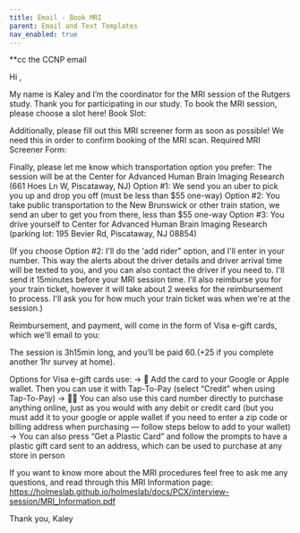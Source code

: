 ```yaml
---
title: Email - Book MRI
parent: Email and Text Templates
nav_enabled: true 
---
```


**cc the CCNP email

Hi <insert name>,

My name is Kaley and I’m the coordinator for the MRI session of the Rutgers study. Thank you for participating in our study. To book the MRI session, please choose a slot here! 
Book Slot:  <insert notion calendar scheduling link>    
        

Additionally, please fill out this MRI screener form as soon as possible! We need this in order to confirm booking of the MRI scan.
Required MRI Screener Form: <insert CAHBIR MRI screener form>

Finally, please let me know which transportation option you prefer: 
The session will be at the Center for Advanced Human Brain Imaging Research (661 Hoes Ln W, Piscataway, NJ)
Option #1: We send you an uber to pick you up and drop you off (must be less than $55 one-way)
Option #2: You take public transportation to the New Brunswick or other train station, we send an uber to get you from there, less than $55 one-way
Option #3: You drive yourself to Center for Advanced Human Brain Imaging Research (parking lot: 195 Bevier Rd, Piscataway, NJ 08854)

(If you choose Option #2:  I'll do the 'add rider" option, and I'll enter in your number. This way the alerts about the driver details and driver arrival time will be texted to you, and you can also contact the driver if you need to. I'll send it 15minutes before your MRI session time. I'll also reimburse you for your train ticket, however it will take about 2 weeks for the reimbursement to process. I'll ask you for how much your train ticket was when we're at the session.)

Reimbursement, and payment, will come in the form of Visa e-gift cards, which we'll email to you:

The session is 3h15min long, and you’ll be paid $60. (+$25 if you complete another 1hr survey at home). 

Options for Visa e-gift cards use:
-> 📲 Add the card to your Google or Apple wallet. Then you can use it with Tap-To-Pay (select “Credit” when using Tap-To-Pay)
-> 🧑‍💻 You can also use this card number directly to purchase anything online, just as you would with any debit or credit card (but you must add it to your google or apple wallet if you need to enter a zip code or billing address when purchasing — follow steps below to add to your wallet)
-> You can also press “Get a Plastic Card” and follow the prompts to have a plastic gift card sent to an address, which can be used to purchase at any store in person

If you want to know more about the MRI procedures feel free to ask me any questions, and read through this MRI Information page: https://holmeslab.github.io/holmeslab/docs/PCX/interview-session/MRI_Information.pdf 

Thank you, 
Kaley